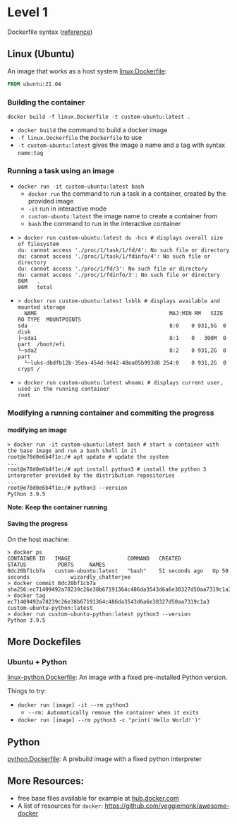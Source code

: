 # Level 1
Dockerfile syntax ([reference](https://docs.docker.com/engine/reference/builder))

## Linux (Ubuntu)
An image that works as a host system [linux.Dockerfile](linux.Dockerfile):

```Dockerfile
FROM ubuntu:21.04
```

### Building the container
```shell
docker build -f linux.Dockerfile -t custom-ubuntu:latest .
```
- `docker build` the command to build a docker image
- `-f linux.Dockerfile` the `Dockerfile` to use
- `-t custom-ubuntu:latest` gives the image a name and a tag with syntax `name:tag`


### Running a task using an image 

- `docker run -it custom-ubuntu:latest bash`
  - `docker run` the command to run a task in a container, created by the provided image
  - `-it` run in interactive mode
  - `custom-ubuntu:latest` the image name to create a container from
  - `bash` the command to run in the interactive container
- 
  ```shell
  > docker run custom-ubuntu:latest du -hcs # displays overall size of filesystem
  du: cannot access './proc/1/task/1/fd/4': No such file or directory
  du: cannot access './proc/1/task/1/fdinfo/4': No such file or directory
  du: cannot access './proc/1/fd/3': No such file or directory
  du: cannot access './proc/1/fdinfo/3': No such file or directory
  86M	.
  86M	total

  ```
- 
  ```shell
  > docker run custom-ubuntu:latest lsblk # displays available and mounted storage
    NAME                                          MAJ:MIN RM   SIZE RO TYPE  MOUNTPOINTS
  sda                                             8:0    0 931,5G  0 disk  
  ├─sda1                                          8:1    0   300M  0 part  /boot/efi
  └─sda2                                          8:2    0 931,2G  0 part  
    └─luks-dbdfb12b-35ea-454d-9d42-48ea05b993d8 254:0    0 931,2G  0 crypt /
  ```
- 
  ```shell
  > docker run custom-ubuntu:latest whoami # displays current user, used in the running container
  root
  ```
### Modifying a running container and commiting the progress

#### modifying an image
```shell
> docker run -it custom-ubuntu:latest bash # start a container with the base image and run a bash shell in it
root@e78d0e6b4f1e:/# apt update # update the system
...
root@e78d0e6b4f1e:/# apt install python3 # install the python 3 interpreter provided by the distribution repositories
...
root@e78d0e6b4f1e:/# python3 --version
Python 3.9.5
```
**Note: Keep the container running**

#### Saving the progress

On the host machine:
```shell
> docker ps
CONTAINER ID   IMAGE                  COMMAND   CREATED          STATUS          PORTS     NAMES
0dc20bf1cb7a   custom-ubuntu:latest   "bash"    51 seconds ago   Up 50 seconds             wizardly_chatterjee
> docker commit 0dc20bf1cb7a 
sha256:ec71409492a78239c26e38b67191364c486da3543d6a6e38327d50aa7319c1a3
> docker tag ec71409492a78239c26e38b67191364c486da3543d6a6e38327d50aa7319c1a3 custom-ubuntu-python:latest
> docker run custom-ubuntu-python:latest python3 --version
Python 3.9.5
```

## More Dockefiles
### Ubuntu + Python

[linux-python.Dockerfile](linux-python.Dockerfile): An image with a fixed pre-installed 
Python version.

Things to try:
- `docker run [image] -it --rm python3`
  - `--rm: Automatically remove the container when it exits`
- `docker run [image] --rm python3 -c "print('Hello World!')"`

## Python
[python.Dockerfile](python.Dockerfile): A prebuild image with a fixed python interpreter  


## More Resources:
- free base files available for example at [hub.docker.com](https://hub.docker.com/)
- A list of resources for `docker`: https://github.com/veggiemonk/awesome-docker
